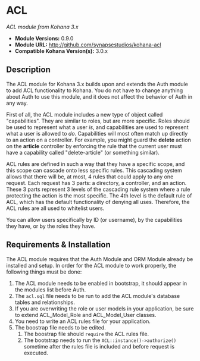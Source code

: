 # ACL

*ACL module from Kohana 3.x*

- **Module Versions:** 0.9.0
- **Module URL:** <http://github.com/synapsestudios/kohana-acl>
- **Compatible Kohana Version(s):** 3.0.x

## Description

The ACL module for Kohana 3.x builds upon and extends the Auth module to add 
ACL functionality to Kohana. You do not have to change anything about Auth to
use this module, and it does not affect the behavior of Auth in any way.

First of all, the ACL module includes a new type of object called 
"capabilities". They are similar to roles, but are more specific. Roles should be
used to represent what a user *is*, and capabilities are used to represent what
a user is allowed to *do*. Capabilities will most often match up directly to an
action on a controller. For example, you might guard the **delete** action on 
the **article** controller by enforcing the rule that the current user must have
a capability called "delete-article" (or something similar).

ACL rules are defined in such a way that they have a specific scope, and this 
scope can cascade onto less specific rules. This cascading system allows that 
there will be, at most, 4 rules that could apply to any one request. Each 
request has 3 parts: a directory, a controller, and an action. These 3 parts
represent 3 levels of the cascading rule system where a rule protecting the 
action is the most specific. The 4th level is the default rule of ACL, which
has the default functionality of denying all uses. Therefore, the ACL rules are 
all used to whitelist users.

You can allow users specifically by ID (or username), by the capabilities they
have, or by the roles they have.

## Requirements & Installation

The ACL module requires that the Auth Module and ORM Module already be installed
 and setup. In order for the ACL module to work properly, the following things 
 must be done:

1. The ACL module needs to be enabled in bootstrap, it should appear in the 
modules list before Auth.
2. The `acl.sql` file needs to be run to add the ACL module's database tables 
and relationships.
3. If you are overwriting the role or user models in your application, be sure 
to extend ACL_Model_Role and ACL_Model_User classes.
4. You need to write an ACL rules file for your application.
5. The boostrap file needs to be edited. 
    1. The boostrap file should `require` the ACL rules file.
    2. The bootstrap needs to run the `ACL::instance()->authorize()` sometime 
	after the rules file is included and before request is executed.

